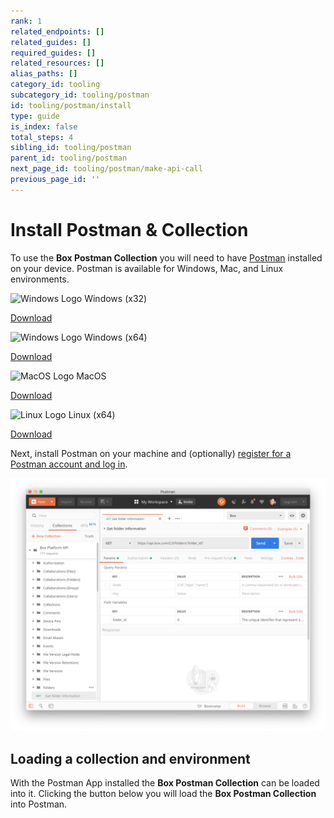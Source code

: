 ```yaml
---
rank: 1
related_endpoints: []
related_guides: []
required_guides: []
related_resources: []
alias_paths: []
category_id: tooling
subcategory_id: tooling/postman
id: tooling/postman/install
type: guide
is_index: false
total_steps: 4
sibling_id: tooling/postman
parent_id: tooling/postman
next_page_id: tooling/postman/make-api-call
previous_page_id: ''
---
```


<!-- alex disable postman-postwoman -->

# Install Postman & Collection

To use the **Box Postman Collection** you will need to have
[Postman][postman] installed on your device.
Postman is available for Windows, Mac, and Linux environments.

<Grid columns='4'>

<Download>

![Windows Logo](./windows.png) Windows (x32)

[Download](https://dl.pstmn.io/download/latest/win32)

</Download>

<Download>

![Windows Logo](./windows.png) Windows (x64)

[Download](https://dl.pstmn.io/download/latest/win64)

</Download>

<Download>

![MacOS Logo](./macos.png) MacOS

[Download](https://dl.pstmn.io/download/latest/macos)

</Download>

<Download>

![Linux Logo](./linux.png) Linux (x64)

[Download](https://dl.pstmn.io/download/latest/linux64)

</Download>

</Grid>

Next, install Postman on your machine and (optionally)
[register for a Postman account and log in][register].

<ImageFrame border center>

![The Postman application](./quick-start/postman-example.png)

</ImageFrame>

## Loading a collection and environment

With the Postman App installed the **Box Postman Collection** can be loaded into
it. Clicking the button below you will load the **Box Postman
Collection** into Postman.

<Postman id='62d85bbca8bf7bd5a48b' >

</Postman>

[register]: https://identity.getpostman.com/signup
[postman]: https://getpostman.com
